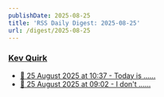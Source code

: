 ```yaml
---
publishDate: 2025-08-25
title: 'RSS Daily Digest: 2025-08-25'
url: /digest/2025-08-25
---
```


### [Kev Quirk](https://kevquirk.com/)

  * [
                  📝 25 August 2025 at 10:37 - Today is …...              ](https://kevquirk.com/notes/20250825-1037)
  * [
                  📝 25 August 2025 at 09:02 - I don't …...              ](https://kevquirk.com/notes/20250825-0902)
  
